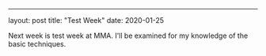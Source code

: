 ---
layout: post
title: "Test Week"
date: 2020-01-25

Next week is test week at MMA. I'll be examined for my knowledge of the basic techniques.
